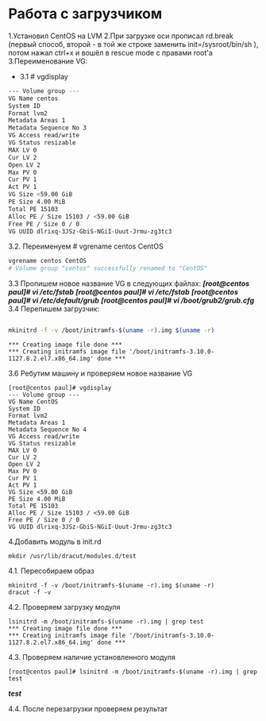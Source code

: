 # Работа с загрузчиком #
1.Установил CentOS на LVM
2.При загрузке оси прописал rd.break (первый способ, второй - в той же строке заменить init=/sysroot/bin/sh ), потом нажал ctrl+x и вошёл в rescue mode с правами root'a
3.Переименование VG:
*   3.1 # vgdisplay
```sh
--- Volume group ---
VG Name centos
System ID
Format lvm2
Metadata Areas 1
Metadata Sequence No 3
VG Access read/write
VG Status resizable
MAX LV 0
Cur LV 2
Open LV 2
Max PV 0
Cur PV 1
Act PV 1
VG Size <59.00 GiB
PE Size 4.00 MiB
Total PE 15103
Alloc PE / Size 15103 / <59.00 GiB
Free PE / Size 0 / 0
VG UUID dlrixq-3JSz-GbiS-NGiI-Uuut-Jrmu-zg3tc3
```
3.2. Переименуем # vgrename centos CentOS
```sh
vgrename centos CentOS
# Volume group "centos" successfully renamed to "CentOS"
```
3.3 Пропишем новое название VG в следующих файлах: 
***[root@centos paul]# vi /etc/fstab***
***[root@centos paul]# vi /etc/fstab***
***[root@centos paul]# vi /etc/default/grub***
***[root@centos paul]# vi /boot/grub2/grub.cfg***
3.4 Перепишем загрузчик:
```sh

mkinitrd -f -v /boot/initramfs-$(uname -r).img $(uname -r)
```
```
*** Creating image file done ***
*** Creating initramfs image file '/boot/initramfs-3.10.0-1127.8.2.el7.x86_64.img' done ***
```
3.6 Ребутим машину и проверяем новое название VG
```
[root@centos paul]# vgdisplay
--- Volume group ---
VG Name CentOS
System ID
Format lvm2
Metadata Areas 1
Metadata Sequence No 4
VG Access read/write
VG Status resizable
MAX LV 0
Cur LV 2
Open LV 2
Max PV 0
Cur PV 1
Act PV 1
VG Size <59.00 GiB
PE Size 4.00 MiB
Total PE 15103
Alloc PE / Size 15103 / <59.00 GiB
Free PE / Size 0 / 0
VG UUID dlrixq-3JSz-GbiS-NGiI-Uuut-Jrmu-zg3tc3
```
4.Добавить модуль в init.rd
```
mkdir /usr/lib/dracut/modules.d/test
```
4.1. Пересобираем образ
```
mkinitrd -f -v /boot/initramfs-$(uname -r).img $(uname -r)
dracut -f -v
```
4.2. Проверяем загрузку модуля
```
lsinitrd -m /boot/initramfs-$(uname -r).img | grep test
*** Creating image file done ***
*** Creating initramfs image file '/boot/initramfs-3.10.0-1127.8.2.el7.x86_64.img' done ***
```
4.3. Проверяем наличие установленного модуля
```
[root@centos paul]# lsinitrd -m /boot/initramfs-$(uname -r).img | grep test
```
***test***

4.4. После перезагрузки проверяем результат


